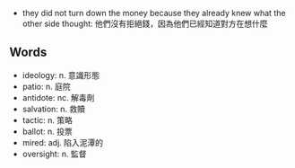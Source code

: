 - they did not turn down the money because they already knew what the other side thought: 他們沒有拒絕錢，因為他們已經知道對方在想什麼

## Words

- ideology: n. 意識形態
- patio: n. 庭院
- antidote: nc. 解毒劑
- salvation: n. 救贖
- tactic: n. 策略
- ballot: n. 投票
- mired: adj. 陷入泥潭的
- oversight: n. 監督
